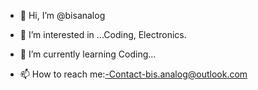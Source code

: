 - 👋 Hi, I’m @bisanalog
- 👀 I’m interested in ...Coding, Electronics.
- 🌱 I’m currently learning Coding...

- 📫 How to reach me:-Contact-bis.analog@outlook.com
